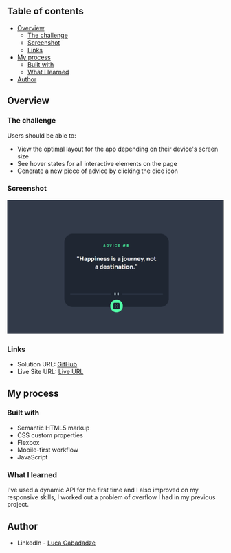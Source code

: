 ## Table of contents

- [Overview](#overview)
  - [The challenge](#the-challenge)
  - [Screenshot](#screenshot)
  - [Links](#links)
- [My process](#my-process)
  - [Built with](#built-with)
  - [What I learned](#what-i-learned)
- [Author](#author)


## Overview

### The challenge

Users should be able to:

- View the optimal layout for the app depending on their device's screen size
- See hover states for all interactive elements on the page
- Generate a new piece of advice by clicking the dice icon

### Screenshot

![](./images/screenshot.png)


### Links

- Solution URL: [GitHub]()
- Live Site URL: [Live URL]()

## My process

### Built with

- Semantic HTML5 markup
- CSS custom properties
- Flexbox
- Mobile-first workflow
- JavaScript

### What I learned

I've used a dynamic API for the first time and I also improved on my responsive skills, I worked out a problem of overflow I had in my previous project.


## Author

- LinkedIn - [Luca Gabadadze](https://www.linkedin.com/in/luca-gabadadze-6068b324a/)
